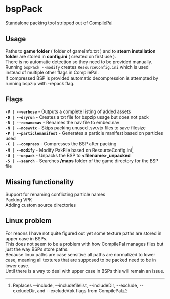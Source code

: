 # bspPack
Standalone packing tool stripped out of  [CompilePal](https://github.com/ruarai/CompilePal)


## Usage
Paths to **game folder** ( folder of gameinfo.txt ) and to **steam installation folder** are stored in **config.ini** ( created on first use ).<br>
There is no automatic detection so they need to be provided manually.<br>
Running `bspPack --modify` creates `ResourceConfig.ini` which is used instead of multiple other flags in CompilePal.<br>
If compressed BSP is provided automatic decompression is attempted by running bspzip with -repack flag.



## Flags

**`-V | --verbose`** - Outputs a complete listing of added assets<br>
**`-D | --dryrun`** - Creates a txt file for bspzip usage but does not pack<br>
**`-R | --renamenav`** - Renames the nav file to embed.nav<br>
**`-N | --noswvtx`** - Skips packing unused .sw.vtx files to save filesize<br>
**`-P | --particlemanifest`** - Generates a particle manifest based on particles used<br>
**`-C | --compress`** - Compresses the BSP after packing<br>
**`-M | --modify`** - Modify PakFile based on ResourceConfig.ini[^1]<br>
**`-U | --unpack`** - Unpacks the BSP to **\<filename\>\_unpacked**<br>
**`-S | --search`** - Searches **\/maps** folder of the game directory for the BSP file

[^1]: Replaces --include, --includefilelist, --includeDir, --exclude, --excludeDir, and --excludeVpk flags from CompilePal

## Missing functionality
Support for renaming conflicting particle names<br>
Packing VPK<br>
Adding custom source directories<br>

## Linux problem
For reaons I have not quite figured out yet some texture paths are stored in upper case in BSPs. <br>
This does not seem to be a problem with how CompilePal manages files but just the way BSPs store paths.<br>
Because linux paths are case sensitive all paths are normalized to lower case, meaning all textures that are supposed to be packed need to be in lower case.<br>
Until there is a way to deal with upper case in BSPs this will remain an issue.
